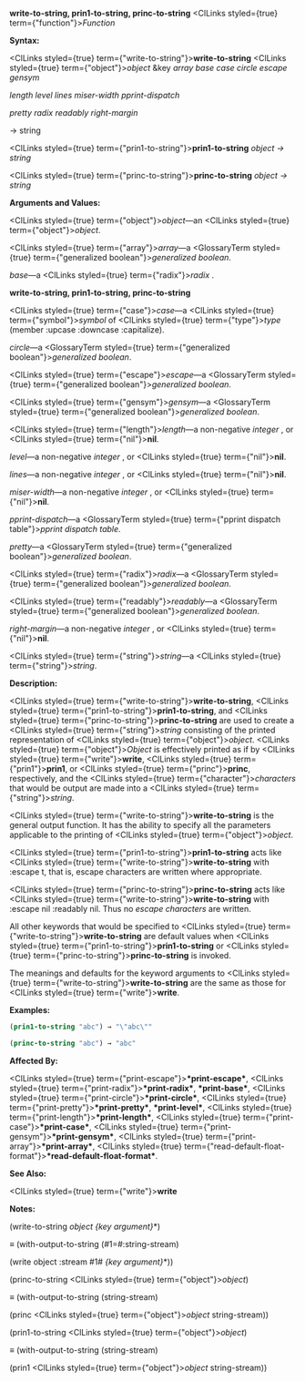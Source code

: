 **write-to-string, prin1-to-string, princ-to-string** <ClLinks styled={true} term={"function"}><i>Function</i></ClLinks> 



**Syntax:** 



<ClLinks styled={true} term={"write-to-string"}><b>write-to-string</b></ClLinks> <ClLinks styled={true} term={"object"}><i>object</i></ClLinks> &amp;key *array base case circle escape gensym* 



*length level lines miser-width pprint-dispatch* 



*pretty radix readably right-margin* 



→ string 



<ClLinks styled={true} term={"prin1-to-string"}><b>prin1-to-string</b></ClLinks> *object → string* 



<ClLinks styled={true} term={"princ-to-string"}><b>princ-to-string</b></ClLinks> *object → string* 



**Arguments and Values:** 



<ClLinks styled={true} term={"object"}><i>object</i></ClLinks>—an <ClLinks styled={true} term={"object"}><i>object</i></ClLinks>. 



<ClLinks styled={true} term={"array"}><i>array</i></ClLinks>—a <GlossaryTerm styled={true} term={"generalized boolean"}><i>generalized boolean</i></GlossaryTerm>. 



*base*—a <ClLinks styled={true} term={"radix"}><i>radix</i></ClLinks> . 







 



 



**write-to-string, prin1-to-string, princ-to-string** 



<ClLinks styled={true} term={"case"}><i>case</i></ClLinks>—a <ClLinks styled={true} term={"symbol"}><i>symbol</i></ClLinks> of <ClLinks styled={true} term={"type"}><i>type</i></ClLinks> (member :upcase :downcase :capitalize). 



*circle*—a <GlossaryTerm styled={true} term={"generalized boolean"}><i>generalized boolean</i></GlossaryTerm>. 



<ClLinks styled={true} term={"escape"}><i>escape</i></ClLinks>—a <GlossaryTerm styled={true} term={"generalized boolean"}><i>generalized boolean</i></GlossaryTerm>. 



<ClLinks styled={true} term={"gensym"}><i>gensym</i></ClLinks>—a <GlossaryTerm styled={true} term={"generalized boolean"}><i>generalized boolean</i></GlossaryTerm>. 



<ClLinks styled={true} term={"length"}><i>length</i></ClLinks>—a non-negative *integer* , or <ClLinks styled={true} term={"nil"}><b>nil</b></ClLinks>. 



*level*—a non-negative *integer* , or <ClLinks styled={true} term={"nil"}><b>nil</b></ClLinks>. 



*lines*—a non-negative *integer* , or <ClLinks styled={true} term={"nil"}><b>nil</b></ClLinks>. 



*miser-width*—a non-negative *integer* , or <ClLinks styled={true} term={"nil"}><b>nil</b></ClLinks>. 



*pprint-dispatch*—a <GlossaryTerm styled={true} term={"pprint dispatch table"}><i>pprint dispatch table</i></GlossaryTerm>. 



*pretty*—a <GlossaryTerm styled={true} term={"generalized boolean"}><i>generalized boolean</i></GlossaryTerm>. 



<ClLinks styled={true} term={"radix"}><i>radix</i></ClLinks>—a <GlossaryTerm styled={true} term={"generalized boolean"}><i>generalized boolean</i></GlossaryTerm>. 



<ClLinks styled={true} term={"readably"}><i>readably</i></ClLinks>—a <GlossaryTerm styled={true} term={"generalized boolean"}><i>generalized boolean</i></GlossaryTerm>. 



*right-margin*—a non-negative *integer* , or <ClLinks styled={true} term={"nil"}><b>nil</b></ClLinks>. 



<ClLinks styled={true} term={"string"}><i>string</i></ClLinks>—a <ClLinks styled={true} term={"string"}><i>string</i></ClLinks>. 



**Description:** 



<ClLinks styled={true} term={"write-to-string"}><b>write-to-string</b></ClLinks>, <ClLinks styled={true} term={"prin1-to-string"}><b>prin1-to-string</b></ClLinks>, and <ClLinks styled={true} term={"princ-to-string"}><b>princ-to-string</b></ClLinks> are used to create a <ClLinks styled={true} term={"string"}><i>string</i></ClLinks> consisting of the printed representation of <ClLinks styled={true} term={"object"}><i>object</i></ClLinks>. <ClLinks styled={true} term={"object"}><i>Object</i></ClLinks> is effectively printed as if by <ClLinks styled={true} term={"write"}><b>write</b></ClLinks>, <ClLinks styled={true} term={"prin1"}><b>prin1</b></ClLinks>, or <ClLinks styled={true} term={"princ"}><b>princ</b></ClLinks>, respectively, and the <ClLinks styled={true} term={"character"}><i>characters</i></ClLinks> that would be output are made into a <ClLinks styled={true} term={"string"}><i>string</i></ClLinks>. 



<ClLinks styled={true} term={"write-to-string"}><b>write-to-string</b></ClLinks> is the general output function. It has the ability to specify all the parameters applicable to the printing of <ClLinks styled={true} term={"object"}><i>object</i></ClLinks>. 



<ClLinks styled={true} term={"prin1-to-string"}><b>prin1-to-string</b></ClLinks> acts like <ClLinks styled={true} term={"write-to-string"}><b>write-to-string</b></ClLinks> with :escape t, that is, escape characters are written where appropriate. 



<ClLinks styled={true} term={"princ-to-string"}><b>princ-to-string</b></ClLinks> acts like <ClLinks styled={true} term={"write-to-string"}><b>write-to-string</b></ClLinks> with :escape nil :readably nil. Thus no *escape characters* are written. 



All other keywords that would be specified to <ClLinks styled={true} term={"write-to-string"}><b>write-to-string</b></ClLinks> are default values when <ClLinks styled={true} term={"prin1-to-string"}><b>prin1-to-string</b></ClLinks> or <ClLinks styled={true} term={"princ-to-string"}><b>princ-to-string</b></ClLinks> is invoked. 



The meanings and defaults for the keyword arguments to <ClLinks styled={true} term={"write-to-string"}><b>write-to-string</b></ClLinks> are the same as those for <ClLinks styled={true} term={"write"}><b>write</b></ClLinks>. 



**Examples:**
```lisp
(prin1-to-string "abc") → "\"abc\"" 

(princ-to-string "abc") → "abc" 
```
**Affected By:** 



<ClLinks styled={true} term={"print-escape"}><b>\*print-escape\*</b></ClLinks>, <ClLinks styled={true} term={"print-radix"}><b>\*print-radix\*</b></ClLinks>, **\*print-base\***, <ClLinks styled={true} term={"print-circle"}><b>\*print-circle\*</b></ClLinks>, <ClLinks styled={true} term={"print-pretty"}><b>\*print-pretty\*</b></ClLinks>, **\*print-level\***, <ClLinks styled={true} term={"print-length"}><b>\*print-length\*</b></ClLinks>, <ClLinks styled={true} term={"print-case"}><b>\*print-case\*</b></ClLinks>, <ClLinks styled={true} term={"print-gensym"}><b>\*print-gensym\*</b></ClLinks>, <ClLinks styled={true} term={"print-array"}><b>\*print-array\*</b></ClLinks>, <ClLinks styled={true} term={"read-default-float-format"}><b>\*read-default-float-format\*</b></ClLinks>. 



**See Also:** 



<ClLinks styled={true} term={"write"}><b>write</b></ClLinks> 



**Notes:** 



(write-to-string *object \{key argument\}*\*) 



*≡* (with-output-to-string (#1=#:string-stream) 



(write object :stream #1# *\{key argument\}*\*)) 



(princ-to-string <ClLinks styled={true} term={"object"}><i>object</i></ClLinks>) 



*≡* (with-output-to-string (string-stream) 



(princ <ClLinks styled={true} term={"object"}><i>object</i></ClLinks> string-stream)) 



(prin1-to-string <ClLinks styled={true} term={"object"}><i>object</i></ClLinks>) 



*≡* (with-output-to-string (string-stream) 



(prin1 <ClLinks styled={true} term={"object"}><i>object</i></ClLinks> string-stream)) 



